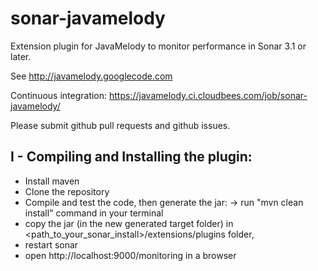 sonar-javamelody
=========================

Extension plugin for JavaMelody to monitor performance in Sonar 3.1 or later.

See http://javamelody.googlecode.com

Continuous integration: https://javamelody.ci.cloudbees.com/job/sonar-javamelody/

Please submit github pull requests and github issues.


I - Compiling and Installing the plugin:
---------------------------------------
 - Install maven
 - Clone the repository
 - Compile and test the code, then generate the jar:
	-> run "mvn clean install" command in your terminal
 - copy the jar (in the new generated target folder) in <path_to_your_sonar_install>/extensions/plugins folder,
 - restart sonar
 - open http://localhost:9000/monitoring in a browser
 